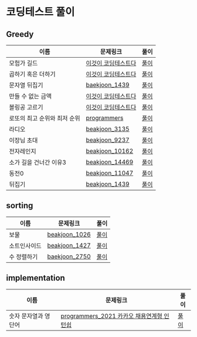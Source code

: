# 코딩테스트 풀이
## Greedy
이름|문제링크|풀이
---|---|---|
모험가 길드|[이것이 코딩테스트다](https://gimsong83.notion.site/d0f79d36c5cd4d458af0506c4d9f7483)|[풀이](https://github.com/Gimsongsam/Practice-Coding-Test/blob/master/DFS_BFS/baekjoon_%EB%8B%A8%EC%A7%80%EB%B2%88%ED%98%B8%EB%B6%99%EC%9D%B4%EA%B8%B0_2667.py)
곱하기 혹은 더하기|[이것이 코딩테스트다](https://gimsong83.notion.site/a4170b2a78c646008ad9015ccaee476e)|[풀이](https://github.com/Gimsongsam/Practice-Coding-Test/blob/fe37409b4d2ab6d5891818a8a95507de7c5d7b1c/greedy/11-2_%EA%B3%B1%ED%95%98%EA%B8%B0%20%ED%98%B9%EC%9D%80%20%EB%8D%94%ED%95%98%EA%B8%B0.py)
문자열 뒤집기|[baekjoon_1439](https://www.acmicpc.net/problem/1439)|[풀이](https://github.com/Gimsongsam/Practice-Coding-Test/blob/master/greedy/11-3_%EB%AC%B8%EC%9E%90%EC%97%B4%20%EB%92%A4%EC%A7%91%EA%B8%B0.py)
만들 수 없는 금액|[이것이 코딩테스트다](https://gimsong83.notion.site/2f851f388bdf4303ae0ce9b3c4408006)|[풀이](https://github.com/Gimsongsam/Practice-Coding-Test/blob/master/greedy/11-4_%EB%A7%8C%EB%93%A4%20%EC%88%98%20%EC%97%86%EB%8A%94%20%EA%B8%88%EC%95%A1.py)
볼링공 고르기|[이것이 코딩테스트다](https://gimsong83.notion.site/f6e06ed71ef34f7fb4873e6ab3204e26)|[풀이](https://github.com/Gimsongsam/Practice-Coding-Test/blob/master/greedy/11-5_%EB%B3%BC%EB%A7%81%EA%B3%B5%20%EA%B3%A0%EB%A5%B4%EA%B8%B0.py)
로또의 최고 순위와 최저 순위|[programmers](https://programmers.co.kr/learn/courses/30/lessons/77484)|[풀이](https://github.com/Gimsongsam/Practice-Coding-Test/blob/master/greedy/%EB%A1%9C%EB%98%90%EC%9D%98%20%EC%B5%9C%EA%B3%A0%20%EC%88%9C%EC%9C%84%EC%99%80%20%EC%B5%9C%EC%A0%80%20%EC%88%9C%EC%9C%84.py)
라디오|[beakjoon_3135](https://www.acmicpc.net/problem/3135)|[풀이](https://github.com/Gimsongsam/Practice-Coding-Test/blob/master/greedy/baekjoon_3135.py)
이장님 초대|[beakjoon_9237](https://www.acmicpc.net/problem/9237)|[풀이](https://github.com/Gimsongsam/Practice-Coding-Test/blob/master/greedy/baekjoon_9237.py)
전자레인지|[beakjoon_10162](https://www.acmicpc.net/problem/10162)|[풀이](https://github.com/Gimsongsam/Practice-Coding-Test/blob/master/greedy/baekjoon_10162.py)
소가 길을 건너간 이유3|[beakjoon_14469](https://www.acmicpc.net/problem/14469)|[풀이](https://github.com/Gimsongsam/Practice-Coding-Test/blob/master/greedy/baekjoon_14469.py)
동전0|[beakjoon_11047](https://www.acmicpc.net/problem/11047)|[풀이](https://github.com/Gimsongsam/Practice-Coding-Test/blob/master/greedy/baekjoon_%EB%8F%99%EC%A0%84_11047.py)
뒤집기|[beakjoon_1439](https://www.acmicpc.net/problem/1439)|[풀이](https://github.com/Gimsongsam/Practice-Coding-Test/blob/master/greedy/beakjoon_1439.py)
## sorting
이름|문제링크|풀이
---|---|---|
보물|[beakjoon_1026](https://www.acmicpc.net/problem/1026)|[풀이](https://github.com/Gimsongsam/Practice-Coding-Test/blob/master/sorting/baekjoon_1026.py)
소트인사이드|[beakjoon_1427](https://www.acmicpc.net/problem/1427)|[풀이](https://github.com/Gimsongsam/Practice-Coding-Test/blob/master/sorting/baekjoon_1427.py)
수 정렬하기|[baekjoon_2750](https://www.acmicpc.net/problem/2750)|[풀이](https://github.com/Gimsongsam/Practice-Coding-Test/blob/master/sorting/baekjoon_2750.py)
## implementation
이름|문제링크|풀이
---|---|---|
숫자 문자열과 영단어|[programmers_2021 카카오 채용연계형 인턴쉽](https://programmers.co.kr/learn/courses/30/lessons/81301)|[풀이](https://github.com/Gimsongsam/Practice-Coding-Test/blob/master/implementation/programmers_%EC%88%AB%EC%9E%90%20%EB%AC%B8%EC%9E%90%EC%97%B4%EA%B3%BC%20%EC%98%81%EB%8B%A8%EC%96%B4.py)
